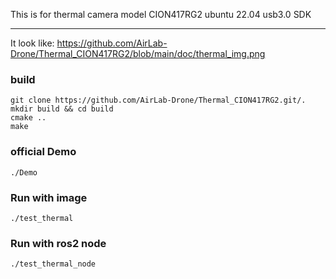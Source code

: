 
This is for thermal camera model CION417RG2
ubuntu 22.04 usb3.0 SDK

----


It look like:
https://github.com/AirLab-Drone/Thermal_CION417RG2/blob/main/doc/thermal_img.png


### build
```
git clone https://github.com/AirLab-Drone/Thermal_CION417RG2.git/.
mkdir build && cd build
cmake ..
make
```

### official Demo
```
./Demo
```


### Run with image
```
./test_thermal
```

### Run with ros2 node
```
./test_thermal_node
```